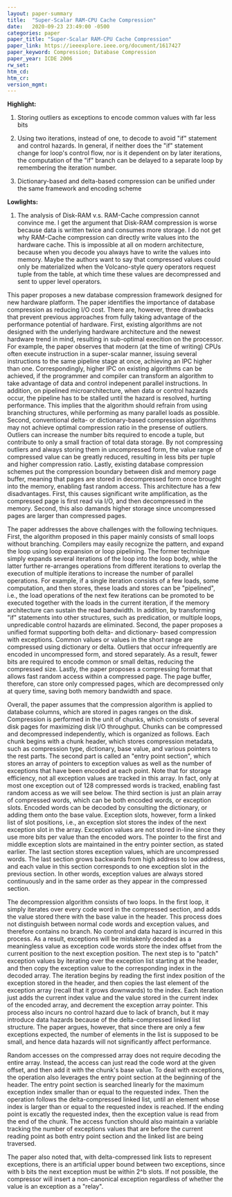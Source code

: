 ```yaml
---
layout: paper-summary
title:  "Super-Scalar RAM-CPU Cache Compression"
date:   2020-09-23 23:49:00 -0500
categories: paper
paper_title: "Super-Scalar RAM-CPU Cache Compression"
paper_link: https://ieeexplore.ieee.org/document/1617427
paper_keyword: Compression; Database Compression
paper_year: ICDE 2006
rw_set:
htm_cd:
htm_cr:
version_mgmt:
---
```


**Highlight:**

1. Storing outliers as exceptions to encode common values with far less bits
   
2. Using two iterations, instead of one, to decode to avoid "if" statement and control hazards. In general, if neither does 
   the "if" statement change for loop's control flow, nor is it dependent on by later iterations, the computation of 
   the "if" branch can be delayed to a separate loop by remembering the iteration number.

3. Dictionary-based and delta-based compression can be unified under the same framework and encoding scheme

**Lowlights:**

1. The analysis of Disk-RAM v.s. RAM-Cache compression cannot convince me. I get the argument that Disk-RAM compression
   is worse because data is written twice and consumes more storage. I do not get why RAM-Cache compression can directly
   write values into the hardware cache. This is impossible at all on modern architecture, because when you decode you
   always have to write the values into memory. Maybe the authors want to say that compressed values could only be 
   materialized when the Volcano-style query operators request tuple from the table, at which time these values are 
   decompressed and sent to upper level operators.

This paper proposes a new database compression framework designed for new hardware platform. The paper identifies the 
importance of database compression as reducing I/O cost. There are, however, three drawbacks that prevent previous approaches
from fully taking advantage of the performance potential of hardware.
First, existing algorithms are not designed with the underlying hardware architecture and the newest hardware trend in
mind, resulting in sub-optimal execition on the processor. For example, the paper observes that modern (at the time of
writing) CPUs often execute instruction in a super-scalar manner, issuing several instructions to the same pipeline stage
at once, achieving an IPC higher than one.
Correspondingly, higher IPC on existing algorithms can be achieved, if the programmer and compiler can transform an 
algorithm to take advantage of data and control indepenent parallel instructions.
In addition, on pipelined microarchitecture, when data or control hazards occur, the pipeline has to be stalled until
the hazard is resolved, hurting performance. This implies that the algorithm should refrain from using branching structures,
while performing as many parallel loads as possible.
Second, conventional delta- or dictionary-based compression algorithms may not achieve optimal compression ratio in the
presense of outliers. Outliers can increase the number bits required to encode a tuple, but contribute to only a 
small fraction of total data storage. By not compressing outliers and always storing them in uncompressed form, 
the value range of compressed value can be greatly reduced, resulting in less bits per tuple and higher compression ratio.
Lastly, existing database compression schemes put the compression boundary between disk and memory page buffer, meaning 
that pages are stored in decompressed form once brought into the memory, enabling fast random access. 
This architecture has a few disadvantages. First, this causes significant write amplification, as the compressed page
is first read via I/O, and then decompressed in the memory. Second, this also damands higher storage since uncompressed
pages are larger than compressed pages.

The paper addresses the above challenges with the following techniques. First, the algorithm proposed in this paper
mainly consists of small loops without branching. Compilers may easily recognize the pattern, and expand the loop
using loop expansion or loop pipelining. The former technique simply expands several iterations of the loop into the 
loop body, while the latter further re-arranges operations from different iterations to overlap the execution of 
multiple iterations to increase the number of parallel operations. For example, if a single iteration consists of a few
loads, some computation, and then stores, these loads and stores can be "pipelined", i.e., the load operations of the next
few iterations can be promoted to be executed together with the loads in the current iteration, if the memory
architecture can sustain the read bandwidth.
In addition, by transforming "if" statements into other structures, such as predication, or multiple loops, unpredicable 
control hazards are eliminated.
Second, the paper proposes a unified format supporting both delta- and dictionary- based compression with exceptions. 
Common values or values in the short range are compressed using dictionary or delta. Outliers that occur infrequently
are encoded in uncompressed form, and stored separately. As a result, fewer bits are required to encode common or small 
deltas, reducing the compressed size.
Lastly, the paper proposes a compressing format that allows fast random access within a compressed page. The page buffer,
therefore, can store only compressed pages, which are decompressed only at query time, saving both memory bandwidth and 
space.

Overall, the paper assumes that the compression algorithm is applied to database columns, which are stored in pages
ranges on the disk. Compression is performed in the unit of chunks, which consists of several disk pages for maximizing
disk I/O throughput. Chunks can be compressed and decompressed independently, which is organized as follows. Each chunk
begins with a chunk header, which stores compression metadata, such as compression type, dictionary, base value, and 
various pointers to the rest parts. The second part is called an "entry point section", which stores an array of pointers
to exception values as well as the number of exceptions that have been encoded at each point. 
Note that for storage efficiency, not all exception values are tracked in this array. In fact, only
at most one exception out of 128 compressed words is tracked, enabling fast random access as we will see below. 
The third section is just an plain array of compressed words, which can be both encoded words, or exception slots.
Encoded words can be decoded by consulting the dictionary, or adding them onto the base value. Exception slots, however,
form a linked list of slot positions, i.e., an exception slot stores the index of the next exception slot in the array.
Exception values are not stored in-line since they use more bits per value than the encoded wors.
The pointer to the first and middle exception slots are maintained in the entry pointer section, as stated earlier.
The last section stores exception values, which are uncompressed words. The last section grows backwards from high
address to low address, and each value in this section corresponds to one exception slot in the previous section.
In other words, exception values are always stored continuously and in the same order as they appear in the 
compressed section.

The decompression algorithm consists of two loops. In the first loop, it simply iterates over every code word in the 
compressed section, and adds the value stored there with the base value in the header. This process does not distinguish
between normal code words and exception values, and therefore contains no branch. No control and data hazard is incurred
in this process. As a result, exceptions will be mistakenly decoded as a meaningless value as exception code words store 
the index offset from the current position to the next exception position. 
The next step is to "patch" exception values by iterating over the exception list starting at the header, and then copy
the exception value to the corresponding index in the decoded array. The iteration begins by reading the first index
position of the exception stored in the header, and then copies the last element of the exception array (recall that it 
grows downwards) to the index. Each iteration just adds the current index value and the value stored in the current index
of the encoded array, and decrement the exception array pointer. This process also incurs no control hazard due to lack
of branch, but it may introduce data hazards because of the delta-compressed linked list structure. The paper argues, however,
that since there are only a few exceptions expected, the number of elements in the list is supposed to be small,
and hence data hazards will not significantly affect performance.

Random accesses on the compressed array does not require decoding the entire array. Instead, the access can just read the
code word at the given offset, and then add it with the chunk's base value. To deal with exceptions, the operation also
leverages the entry point section at the beginning of the header. The entry point section is searched linearly for the 
maximum exception index smaller than or equal to the requested index. Then the operation follows the delta-compressed 
linked list, until an element whose index is larger than or equal to the requested index is reached. 
If the ending point is excatly the requested index, then the exception value is read from the end of the chunk. The 
access function should also maintain a variable tracking the number of exceptions values that are before the current
reading point as both entry point section and the linked list are being traversed.

The paper also noted that, with delta-compressed link lists to represent exceptions, there is an artificial upper
bound between two exceptions, since with b bits the next exception must be within 2^b slots. If not possible, the 
compressor will insert a non-canonical exception regardless of whether the value is an exception as a "relay".


